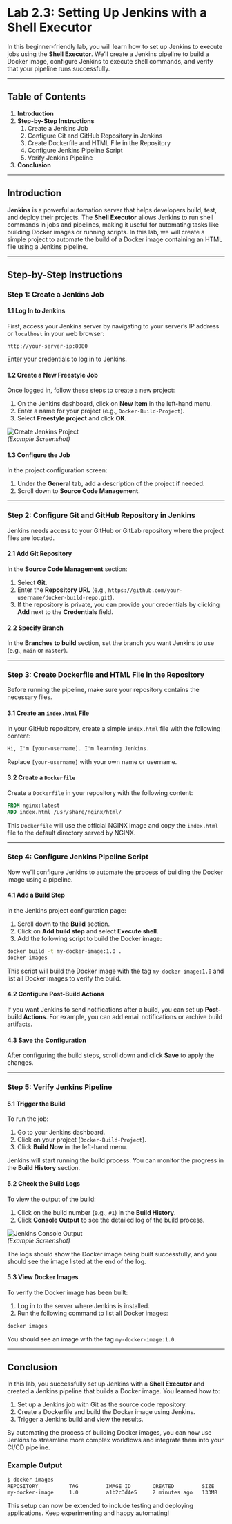 # **Lab 2.3: Setting Up Jenkins with a Shell Executor**

In this beginner-friendly lab, you will learn how to set up Jenkins to execute jobs using the **Shell Executor**. We’ll create a Jenkins pipeline to build a Docker image, configure Jenkins to execute shell commands, and verify that your pipeline runs successfully.

---

## **Table of Contents**

1. **Introduction**
2. **Step-by-Step Instructions**
    1. Create a Jenkins Job
    2. Configure Git and GitHub Repository in Jenkins
    3. Create Dockerfile and HTML File in the Repository
    4. Configure Jenkins Pipeline Script
    5. Verify Jenkins Pipeline
3. **Conclusion**

---

## **Introduction**

**Jenkins** is a powerful automation server that helps developers build, test, and deploy their projects. The **Shell Executor** allows Jenkins to run shell commands in jobs and pipelines, making it useful for automating tasks like building Docker images or running scripts. In this lab, we will create a simple project to automate the build of a Docker image containing an HTML file using a Jenkins pipeline.

---

## **Step-by-Step Instructions**

### **Step 1: Create a Jenkins Job**

#### **1.1 Log In to Jenkins**

First, access your Jenkins server by navigating to your server’s IP address or `localhost` in your web browser:

```
http://your-server-ip:8080
```

Enter your credentials to log in to Jenkins.

#### **1.2 Create a New Freestyle Job**

Once logged in, follow these steps to create a new project:

1. On the Jenkins dashboard, click on **New Item** in the left-hand menu.
2. Enter a name for your project (e.g., `Docker-Build-Project`).
3. Select **Freestyle project** and click **OK**.

![Create Jenkins Project](https://jenkins.io/doc/book/resources/screenshots/setup/jenkins-create-freestyle-project.png)  
*(Example Screenshot)*

#### **1.3 Configure the Job**

In the project configuration screen:

1. Under the **General** tab, add a description of the project if needed.
2. Scroll down to **Source Code Management**.

---

### **Step 2: Configure Git and GitHub Repository in Jenkins**

Jenkins needs access to your GitHub or GitLab repository where the project files are located.

#### **2.1 Add Git Repository**

In the **Source Code Management** section:

1. Select **Git**.
2. Enter the **Repository URL** (e.g., `https://github.com/your-username/docker-build-repo.git`).
3. If the repository is private, you can provide your credentials by clicking **Add** next to the **Credentials** field.

#### **2.2 Specify Branch**

In the **Branches to build** section, set the branch you want Jenkins to use (e.g., `main` or `master`).

---

### **Step 3: Create Dockerfile and HTML File in the Repository**

Before running the pipeline, make sure your repository contains the necessary files.

#### **3.1 Create an `index.html` File**

In your GitHub repository, create a simple `index.html` file with the following content:

```html
Hi, I'm [your-username]. I'm learning Jenkins.
```

Replace `[your-username]` with your own name or username.

#### **3.2 Create a `Dockerfile`**

Create a `Dockerfile` in your repository with the following content:

```Dockerfile
FROM nginx:latest
ADD index.html /usr/share/nginx/html/
```

This `Dockerfile` will use the official NGINX image and copy the `index.html` file to the default directory served by NGINX.

---

### **Step 4: Configure Jenkins Pipeline Script**

Now we’ll configure Jenkins to automate the process of building the Docker image using a pipeline.

#### **4.1 Add a Build Step**

In the Jenkins project configuration page:

1. Scroll down to the **Build** section.
2. Click on **Add build step** and select **Execute shell**.
3. Add the following script to build the Docker image:

```bash
docker build -t my-docker-image:1.0 .
docker images
```

This script will build the Docker image with the tag `my-docker-image:1.0` and list all Docker images to verify the build.

#### **4.2 Configure Post-Build Actions**

If you want Jenkins to send notifications after a build, you can set up **Post-build Actions**. For example, you can add email notifications or archive build artifacts.

#### **4.3 Save the Configuration**

After configuring the build steps, scroll down and click **Save** to apply the changes.

---

### **Step 5: Verify Jenkins Pipeline**

#### **5.1 Trigger the Build**

To run the job:

1. Go to your Jenkins dashboard.
2. Click on your project (`Docker-Build-Project`).
3. Click **Build Now** in the left-hand menu.

Jenkins will start running the build process. You can monitor the progress in the **Build History** section.

#### **5.2 Check the Build Logs**

To view the output of the build:

1. Click on the build number (e.g., `#1`) in the **Build History**.
2. Click **Console Output** to see the detailed log of the build process.

![Jenkins Console Output](https://jenkins.io/doc/book/resources/screenshots/setup/jenkins-console-output.png)  
*(Example Screenshot)*

The logs should show the Docker image being built successfully, and you should see the image listed at the end of the log.

#### **5.3 View Docker Images**

To verify the Docker image has been built:

1. Log in to the server where Jenkins is installed.
2. Run the following command to list all Docker images:

```bash
docker images
```

You should see an image with the tag `my-docker-image:1.0`.

---

## **Conclusion**

In this lab, you successfully set up Jenkins with a **Shell Executor** and created a Jenkins pipeline that builds a Docker image. You learned how to:

1. Set up a Jenkins job with Git as the source code repository.
2. Create a Dockerfile and build the Docker image using Jenkins.
3. Trigger a Jenkins build and view the results.

By automating the process of building Docker images, you can now use Jenkins to streamline more complex workflows and integrate them into your CI/CD pipeline.

### Example Output

```bash
$ docker images
REPOSITORY          TAG         IMAGE ID       CREATED         SIZE
my-docker-image     1.0         a1b2c3d4e5     2 minutes ago   133MB
```

This setup can now be extended to include testing and deploying applications. Keep experimenting and happy automating!
